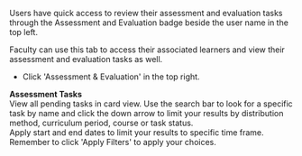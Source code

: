 Users have quick access to review their assessment and evaluation tasks through the Assessment and Evaluation badge beside the user name in the top left.

Faculty can use this tab to access their associated learners and view their assessment and evaluation tasks as well.

* Click 'Assessment & Evaluation' in the top right.

**Assessment Tasks**  
View all pending tasks in card view.
Use the search bar to look for a specific task by name and click the down arrow to limit your results by distribution method, curriculum period, course or task status.  
Apply start and end dates to limit your results to specific time frame.
Remember to click 'Apply Filters' to apply your choices.
